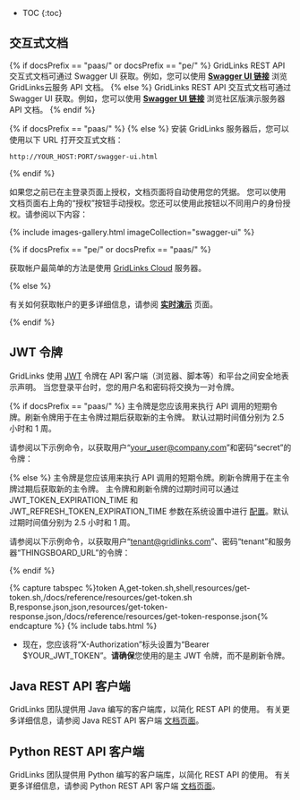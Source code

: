 * TOC
{:toc}

## 交互式文档

{% if docsPrefix == "paas/" or docsPrefix == "pe/"  %}
GridLinks REST API 交互式文档可通过 Swagger UI 获取。例如，您可以使用 **[Swagger UI 链接](https://gridlinks.codingas.com/swagger-ui.html)** 浏览 GridLinks云服务 API 文档。
{% else %}
GridLinks REST API 交互式文档可通过 Swagger UI 获取。例如，您可以使用 **[Swagger UI 链接](https://gridlinks.codingas.com/swagger-ui.html)** 浏览社区版演示服务器 API 文档。
{% endif %}

{% if docsPrefix == "paas/" %}
{% else %}
安装 GridLinks 服务器后，您可以使用以下 URL 打开交互式文档：

``` 
http://YOUR_HOST:PORT/swagger-ui.html
```

{% endif %}

如果您之前已在主登录页面上授权，文档页面将自动使用您的凭据。
您可以使用文档页面右上角的“授权”按钮手动授权。您还可以使用此按钮以不同用户的身份授权。请参阅以下内容：

{% include images-gallery.html imageCollection="swagger-ui" %}

{% if docsPrefix == "pe/" or docsPrefix == "paas/" %}

获取帐户最简单的方法是使用 [GridLinks Cloud](https://gridlinks.codingas.com/signup) 服务器。

{% else %}

有关如何获取帐户的更多详细信息，请参阅 **[实时演示](/docs/{{docsPrefix}}user-guide/live-demo/)** 页面。

{% endif %}

## JWT 令牌

GridLinks 使用 [JWT](https://jwt.io/) 令牌在 API 客户端（浏览器、脚本等）和平台之间安全地表示声明。
当您登录平台时，您的用户名和密码将交换为一对令牌。


{% if docsPrefix == "paas/" %}
主令牌是您应该用来执行 API 调用的短期令牌。刷新令牌用于在主令牌过期后获取新的主令牌。
默认过期时间值分别为 2.5 小时和 1 周。

请参阅以下示例命令，以获取用户“your_user@company.com”和密码“secret”的令牌：

{% else %}
主令牌是您应该用来执行 API 调用的短期令牌。刷新令牌用于在主令牌过期后获取新的主令牌。
主令牌和刷新令牌的过期时间可以通过 JWT_TOKEN_EXPIRATION_TIME 和 JWT_REFRESH_TOKEN_EXPIRATION_TIME 参数在系统设置中进行 [配置](/docs/user-guide/install/{{docsPrefix}}config/)。默认过期时间值分别为 2.5 小时和 1 周。

请参阅以下示例命令，以获取用户“tenant@gridlinks.com”、密码“tenant”和服务器“THINGSBOARD_URL”的令牌：

{% endif %}

{% capture tabspec %}token
A,get-token.sh,shell,resources/get-token.sh,/docs/reference/resources/get-token.sh
B,response.json,json,resources/get-token-response.json,/docs/reference/resources/get-token-response.json{% endcapture %}
{% include tabs.html %}

- 现在，您应该将“X-Authorization”标头设置为“Bearer $YOUR_JWT_TOKEN”。**请确保**您使用的是主 JWT 令牌，而不是刷新令牌。

## Java REST API 客户端

GridLinks 团队提供用 Java 编写的客户端库，以简化 REST API 的使用。
有关更多详细信息，请参阅 Java REST API 客户端 [文档页面](/docs/{{docsPrefix}}reference/rest-client/)。

## Python REST API 客户端

GridLinks 团队提供用 Python 编写的客户端库，以简化 REST API 的使用。
有关更多详细信息，请参阅 Python REST API 客户端 [文档页面](/docs/{{docsPrefix}}reference/python-rest-client/)。